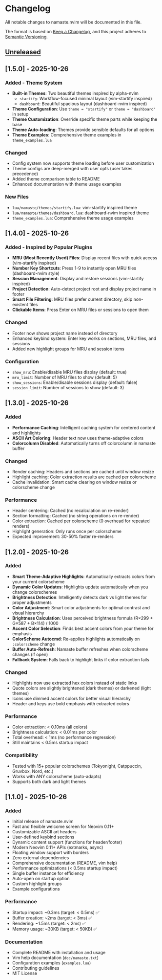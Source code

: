 # Changelog

All notable changes to namaste.nvim will be documented in this file.

The format is based on [Keep a Changelog](https://keepachangelog.com/en/1.0.0/),
and this project adheres to [Semantic Versioning](https://semver.org/spec/v2.0.0.html).

## [Unreleased]

## [1.5.0] - 2025-10-26

### Added - Theme System
- **Built-in Themes**: Two beautiful themes inspired by alpha-nvim
  - `startify`: Workflow-focused minimal layout (vim-startify inspired)
  - `dashboard`: Beautiful spacious layout (dashboard-nvim inspired)
- **Theme Configuration**: Use `theme = "startify"` or `theme = "dashboard"` in setup
- **Theme Customization**: Override specific theme parts while keeping the base
- **Theme Auto-loading**: Themes provide sensible defaults for all options
- **Theme Examples**: Comprehensive theme examples in `theme_examples.lua`

### Changed
- Config system now supports theme loading before user customization
- Theme configs are deep-merged with user opts (user takes precedence)
- Added theme comparison table to README
- Enhanced documentation with theme usage examples

### New Files
- `lua/namaste/themes/startify.lua`: vim-startify inspired theme
- `lua/namaste/themes/dashboard.lua`: dashboard-nvim inspired theme
- `theme_examples.lua`: Comprehensive theme usage examples

## [1.4.0] - 2025-10-26

### Added - Inspired by Popular Plugins
- **MRU (Most Recently Used) Files**: Display recent files with quick access (vim-startify inspired)
- **Number Key Shortcuts**: Press 1-9 to instantly open MRU files (dashboard-nvim style)
- **Session Management**: Display and restore sessions (vim-startify inspired)
- **Project Detection**: Auto-detect project root and display project name in footer
- **Smart File Filtering**: MRU files prefer current directory, skip non-existent files
- **Clickable Items**: Press Enter on MRU files or sessions to open them

### Changed
- Footer now shows project name instead of directory
- Enhanced keybind system: Enter key works on sections, MRU files, and sessions
- Added new highlight groups for MRU and session items

### Configuration
- `show_mru`: Enable/disable MRU files display (default: true)
- `mru_limit`: Number of MRU files to show (default: 5)
- `show_sessions`: Enable/disable sessions display (default: false)
- `session_limit`: Number of sessions to show (default: 3)

## [1.3.0] - 2025-10-26

### Added
- **Performance Caching**: Intelligent caching system for centered content and highlights
- **ASCII Art Coloring**: Header text now uses theme-adaptive colors
- **Colorcolumn Disabled**: Automatically turns off colorcolumn in namaste buffer

### Changed
- Render caching: Headers and sections are cached until window resize
- Highlight caching: Color extraction results are cached per colorscheme
- Cache invalidation: Smart cache clearing on window resize or colorscheme change

### Performance
- Header centering: Cached (no recalculation on re-render)
- Section formatting: Cached (no string operations on re-render)
- Color extraction: Cached per colorscheme (0 overhead for repeated renders)
- Highlight generation: Only runs once per colorscheme
- Expected improvement: 30-50% faster re-renders

## [1.2.0] - 2025-10-26

### Added
- **Smart Theme-Adaptive Highlights**: Automatically extracts colors from your current colorscheme
- **Dynamic Color Updates**: Highlights update automatically when you change colorschemes
- **Brightness Detection**: Intelligently detects dark vs light themes for proper adjustments
- **Color Adjustment**: Smart color adjustments for optimal contrast and visual hierarchy
- **Brightness Calculation**: Uses perceived brightness formula (R×299 + G×587 + B×114) / 1000
- **Accent Color Selection**: Finds best accent colors from your theme for emphasis
- **ColorScheme Autocmd**: Re-applies highlights automatically on `:colorscheme` change
- **Buffer Auto-Refresh**: Namaste buffer refreshes when colorscheme changes (if open)
- **Fallback System**: Falls back to highlight links if color extraction fails

### Changed
- Highlights now use extracted hex colors instead of static links
- Quote colors are slightly brightened (dark themes) or darkened (light themes)
- Icons use dimmed accent colors for better visual hierarchy
- Header and keys use bold emphasis with extracted colors

### Performance
- Color extraction: < 0.10ms (all colors)
- Brightness calculation: < 0.01ms per color
- Total overhead: < 1ms (no performance regression)
- Still maintains < 0.5ms startup impact

### Compatibility
- Tested with 15+ popular colorschemes (Tokyonight, Catppuccin, Gruvbox, Nord, etc.)
- Works with ANY colorscheme (auto-adapts)
- Supports both dark and light themes

## [1.1.0] - 2025-10-26

### Added
- Initial release of namaste.nvim
- Fast and flexible welcome screen for Neovim 0.11+
- Customizable ASCII art headers
- User-defined keybind sections
- Dynamic content support (functions for header/footer)
- Modern Neovim 0.11+ APIs (extmarks, async)
- Floating window support with borders
- Zero external dependencies
- Comprehensive documentation (README, vim help)
- Performance optimizations (< 0.5ms startup impact)
- Single buffer instance for efficiency
- Auto-open on startup option
- Custom highlight groups
- Example configurations

### Performance
- Startup impact: ~0.3ms (target: < 0.5ms) ✅
- Buffer creation: ~2ms (target: < 3ms) ✅
- Rendering: ~1.5ms (target: < 2ms) ✅
- Memory usage: ~30KB (target: < 50KB) ✅

### Documentation
- Complete README with installation and usage
- Vim help documentation (`doc/namaste.txt`)
- Configuration examples (`examples.lua`)
- Contributing guidelines
- MIT License

[Unreleased]: https://github.com/abhilash26/namaste.nvim/compare/v1.0.0...HEAD
[1.0.0]: https://github.com/abhilash26/namaste.nvim/releases/tag/v1.0.0


